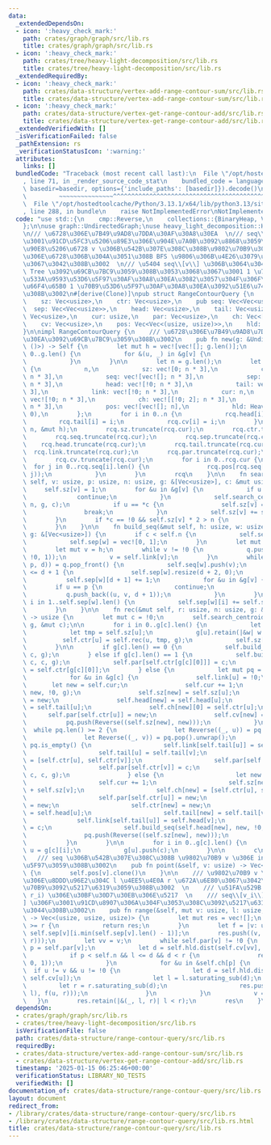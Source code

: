 ```yaml
---
data:
  _extendedDependsOn:
  - icon: ':heavy_check_mark:'
    path: crates/graph/graph/src/lib.rs
    title: crates/graph/graph/src/lib.rs
  - icon: ':heavy_check_mark:'
    path: crates/tree/heavy-light-decomposition/src/lib.rs
    title: crates/tree/heavy-light-decomposition/src/lib.rs
  _extendedRequiredBy:
  - icon: ':heavy_check_mark:'
    path: crates/data-structure/vertex-add-range-contour-sum/src/lib.rs
    title: crates/data-structure/vertex-add-range-contour-sum/src/lib.rs
  - icon: ':heavy_check_mark:'
    path: crates/data-structure/vertex-get-range-contour-add/src/lib.rs
    title: crates/data-structure/vertex-get-range-contour-add/src/lib.rs
  _extendedVerifiedWith: []
  _isVerificationFailed: false
  _pathExtension: rs
  _verificationStatusIcon: ':warning:'
  attributes:
    links: []
  bundledCode: "Traceback (most recent call last):\n  File \"/opt/hostedtoolcache/Python/3.13.1/x64/lib/python3.13/site-packages/onlinejudge_verify/documentation/build.py\"\
    , line 71, in _render_source_code_stat\n    bundled_code = language.bundle(stat.path,\
    \ basedir=basedir, options={'include_paths': [basedir]}).decode()\n          \
    \         ~~~~~~~~~~~~~~~^^^^^^^^^^^^^^^^^^^^^^^^^^^^^^^^^^^^^^^^^^^^^^^^^^^^^^^^^^^^^^^^^^\n\
    \  File \"/opt/hostedtoolcache/Python/3.13.1/x64/lib/python3.13/site-packages/onlinejudge_verify/languages/rust.py\"\
    , line 288, in bundle\n    raise NotImplementedError\nNotImplementedError\n"
  code: "use std::{\n    cmp::Reverse,\n    collections::{BinaryHeap, VecDeque},\n\
    };\n\nuse graph::UndirectedGraph;\nuse heavy_light_decomposition::HeavyLightDecomposition;\n\
    \n/// \u6728\u306E\u7B49\u9AD8\u7DDA\u30AF\u30A8\u30EA  \n/// seq\\[v\\] \u306F\
    \u3001\u91CD\u5FC3\u5206\u89E3\u306E\u904E\u7A0B\u3092\u8868\u3059\u6728\u306E\
    \u90E8\u5206\u6728 v \u306B\u542B\u307E\u308C\u308B\u9802\u70B9\u3092\u3001\u5143\
    \u306E\u6728\u306B\u304A\u3051\u308B BFS \u9806\u306B\u4E26\u3079\u305F\u3082\u306E\
    \u3067\u3042\u308B\u3002  \n/// \u5404 seq\\[v\\] \u306B\u3064\u3044\u3066 Segment\
    \ Tree \u3092\u69CB\u7BC9\u3059\u308B\u3053\u3068\u3067\u3001 1 \u70B9\u66F4\u65B0\
    \u533A\u9593\u53D6\u5F97\u30AF\u30A8\u30EA\u3082\u3057\u304F\u306F\u533A\u9593\
    \u66F4\u65B0 1 \u70B9\u53D6\u5F97\u30AF\u30A8\u30EA\u3092\u51E6\u7406\u3067\u304D\
    \u308B\u3002\n#[derive(Clone)]\npub struct RangeContourQuery {\n    n: usize,\n\
    \    sz: Vec<usize>,\n    ctr: Vec<usize>,\n    pub seq: Vec<Vec<usize>>,\n  \
    \  sep: Vec<Vec<usize>>,\n    head: Vec<usize>,\n    tail: Vec<usize>,\n    link:\
    \ Vec<usize>,\n    cur: usize,\n    par: Vec<usize>,\n    ch: Vec<[usize; 2]>,\n\
    \    cv: Vec<usize>,\n    pos: Vec<Vec<(usize, usize)>>,\n    hld: HeavyLightDecomposition,\n\
    }\n\nimpl RangeContourQuery {\n    /// \u6728\u306E\u7B49\u9AD8\u7DDA\u30AF\u30A8\
    \u30EA\u3092\u69CB\u7BC9\u3059\u308B\u3002\n    pub fn new(g: &UndirectedGraph<(),\
    \ ()>) -> Self {\n        let mut h = vec![vec![]; g.len()];\n        for v in\
    \ 0..g.len() {\n            for &(u, _) in &g[v] {\n                h[v].push(u);\n\
    \            }\n        }\n\n        let n = g.len();\n        let mut rcq = Self\
    \ {\n            n,\n            sz: vec![0; n * 3],\n            ctr: vec![!0;\
    \ n * 3],\n            seq: vec![vec![]; n * 3],\n            sep: vec![vec![];\
    \ n * 3],\n            head: vec![!0; n * 3],\n            tail: vec![!0; n *\
    \ 3],\n            link: vec![!0; n * 3],\n            cur: n,\n            par:\
    \ vec![!0; n * 3],\n            ch: vec![[!0; 2]; n * 3],\n            cv: vec![!0;\
    \ n * 3],\n            pos: vec![vec![]; n],\n            hld: HeavyLightDecomposition::new(&g,\
    \ 0),\n        };\n        for i in 0..n {\n            rcq.head[i] = i;\n   \
    \         rcq.tail[i] = i;\n            rcq.cv[i] = i;\n        }\n        rcq.rec(0,\
    \ n, &mut h);\n        rcq.sz.truncate(rcq.cur);\n        rcq.ctr.truncate(rcq.cur);\n\
    \        rcq.seq.truncate(rcq.cur);\n        rcq.sep.truncate(rcq.cur);\n    \
    \    rcq.head.truncate(rcq.cur);\n        rcq.tail.truncate(rcq.cur);\n      \
    \  rcq.link.truncate(rcq.cur);\n        rcq.par.truncate(rcq.cur);\n        rcq.ch.truncate(rcq.cur);\n\
    \        rcq.cv.truncate(rcq.cur);\n        for i in 0..rcq.cur {\n          \
    \  for j in 0..rcq.seq[i].len() {\n                rcq.pos[rcq.seq[i][j]].push((i,\
    \ j));\n            }\n        }\n        rcq\n    }\n\n    fn search_centroid(&mut\
    \ self, v: usize, p: usize, n: usize, g: &[Vec<usize>], c: &mut usize) {\n   \
    \     self.sz[v] = 1;\n        for &u in &g[v] {\n            if u == p {\n  \
    \              continue;\n            }\n            self.search_centroid(u, v,\
    \ n, g, c);\n            if u == *c {\n                self.sz[v] = n - self.sz[*c];\n\
    \                break;\n            }\n            self.sz[v] += self.sz[u];\n\
    \        }\n        if *c == !0 && self.sz[v] * 2 > n {\n            *c = v;\n\
    \        }\n    }\n\n    fn build_seq(&mut self, h: usize, w: usize, c: usize,\
    \ g: &[Vec<usize>]) {\n        if c < self.n {\n            self.seq[w].push(c);\n\
    \            self.sep[w] = vec![0, 1];\n        }\n        let mut q = VecDeque::new();\n\
    \        let mut v = h;\n        while v != !0 {\n            q.push_back((v,\
    \ !0, 1));\n            v = self.link[v];\n        }\n        while let Some((v,\
    \ p, d)) = q.pop_front() {\n            self.seq[w].push(v);\n            if self.sep[w].len()\
    \ <= d + 1 {\n                self.sep[w].resize(d + 2, 0);\n            }\n \
    \           self.sep[w][d + 1] += 1;\n            for &u in &g[v] {\n        \
    \        if u == p {\n                    continue;\n                }\n     \
    \           q.push_back((u, v, d + 1));\n            }\n        }\n        for\
    \ i in 1..self.sep[w].len() {\n            self.sep[w][i] += self.sep[w][i - 1];\n\
    \        }\n    }\n\n    fn rec(&mut self, r: usize, n: usize, g: &mut [Vec<usize>])\
    \ -> usize {\n        let mut c = !0;\n        self.search_centroid(r, !0, n,\
    \ g, &mut c);\n\n        for i in 0..g[c].len() {\n            let u = g[c][i];\n\
    \            let tmp = self.sz[u];\n            g[u].retain(|&w| w != c);\n  \
    \          self.ctr[u] = self.rec(u, tmp, g);\n            self.sz[u] = tmp;\n\
    \        }\n\n        if g[c].len() == 0 {\n            self.build_seq(!0, c,\
    \ c, g);\n        } else if g[c].len() == 1 {\n            self.build_seq(self.head[g[c][0]],\
    \ c, c, g);\n            self.par[self.ctr[g[c][0]]] = c;\n            self.ch[c][0]\
    \ = self.ctr[g[c][0]];\n        } else {\n            let mut pq = BinaryHeap::new();\n\
    \            for &u in &g[c] {\n                self.link[u] = !0;\n         \
    \       let new = self.cur;\n                self.cur += 1;\n                self.build_seq(self.head[u],\
    \ new, !0, g);\n                self.sz[new] = self.sz[u];\n                self.ctr[new]\
    \ = new;\n                self.head[new] = self.head[u];\n                self.tail[new]\
    \ = self.tail[u];\n                self.ch[new][0] = self.ctr[u];\n          \
    \      self.par[self.ctr[u]] = new;\n                self.cv[new] = c;\n     \
    \           pq.push(Reverse((self.sz[new], new)));\n            }\n          \
    \  while pq.len() >= 2 {\n                let Reverse((_, u)) = pq.pop().unwrap();\n\
    \                let Reverse((_, v)) = pq.pop().unwrap();\n                if\
    \ pq.is_empty() {\n                    self.link[self.tail[u]] = self.head[v];\n\
    \                    self.tail[u] = self.tail[v];\n                    self.ch[c]\
    \ = [self.ctr[u], self.ctr[v]];\n                    self.par[self.ctr[u]] = c;\n\
    \                    self.par[self.ctr[v]] = c;\n                    self.build_seq(self.head[u],\
    \ c, c, g);\n                } else {\n                    let new = self.cur;\n\
    \                    self.cur += 1;\n                    self.sz[new] = self.sz[u]\
    \ + self.sz[v];\n                    self.ch[new] = [self.ctr[u], self.ctr[v]];\n\
    \                    self.par[self.ctr[u]] = new;\n                    self.par[self.ctr[v]]\
    \ = new;\n                    self.ctr[new] = new;\n                    self.head[new]\
    \ = self.head[u];\n                    self.tail[new] = self.tail[v];\n      \
    \              self.link[self.tail[u]] = self.head[v];\n                    self.cv[new]\
    \ = c;\n                    self.build_seq(self.head[new], new, !0, g);\n    \
    \                pq.push(Reverse((self.sz[new], new)));\n                }\n \
    \           }\n        }\n\n        for i in 0..g[c].len() {\n            let\
    \ u = g[c][i];\n            g[u].push(c);\n        }\n\n        c\n    }\n\n \
    \   /// seq \u306B\u542B\u307E\u308C\u308B \u9802\u70B9 v \u306E index \u3092\u53D6\
    \u5F97\u3059\u308B\u3002\n    pub fn point(&self, v: usize) -> Vec<(usize, usize)>\
    \ {\n        self.pos[v].clone()\n    }\n\n    /// \u9802\u70B9 v \u304B\u3089\
    \u306E\u8DDD\u96E2\u304C l \u4EE5\u4E0A r \u672A\u6E80\u3067\u3042\u308B\u9802\
    \u70B9\u3092\u5217\u6319\u3059\u308B\u3002  \n    /// \u51FA\u529B: (v_i, l_i,\
    \ r_i) \u306E\u30BF\u30D7\u30EB\u306E\u5217  \n    /// seq\\[v_i\\]\\[l_i..r_i\\\
    ] \u306F\u3001\u91CD\u8907\u306A\u304F\u3053\u308C\u3092\u5217\u6319\u3057\u3066\
    \u3044\u308B\u3002\n    pub fn range(&self, mut v: usize, l: usize, r: usize)\
    \ -> Vec<(usize, usize, usize)> {\n        let mut res = vec![];\n        if l\
    \ >= r {\n            return res;\n        }\n        let f = |v: usize, i: usize|\
    \ self.sep[v][i.min(self.sep[v].len() - 1)];\n        res.push((v, f(v, l), f(v,\
    \ r)));\n        let vv = v;\n        while self.par[v] != !0 {\n            let\
    \ p = self.par[v];\n            let d = self.hld.dist(self.cv[vv], self.cv[p]);\n\
    \            if p < self.n && l <= d && d < r {\n                res.push((p,\
    \ 0, 1));\n            }\n            for &u in &self.ch[p] {\n              \
    \  if u != v && u != !0 {\n                    let d = self.hld.dist(self.cv[vv],\
    \ self.cv[u]);\n                    let l = l.saturating_sub(d);\n           \
    \         let r = r.saturating_sub(d);\n                    res.push((u, f(u,\
    \ l), f(u, r)));\n                }\n            }\n            v = p;\n     \
    \   }\n        res.retain(|&(_, l, r)| l < r);\n        res\n    }\n}\n"
  dependsOn:
  - crates/graph/graph/src/lib.rs
  - crates/tree/heavy-light-decomposition/src/lib.rs
  isVerificationFile: false
  path: crates/data-structure/range-contour-query/src/lib.rs
  requiredBy:
  - crates/data-structure/vertex-add-range-contour-sum/src/lib.rs
  - crates/data-structure/vertex-get-range-contour-add/src/lib.rs
  timestamp: '2025-01-15 06:25:46+00:00'
  verificationStatus: LIBRARY_NO_TESTS
  verifiedWith: []
documentation_of: crates/data-structure/range-contour-query/src/lib.rs
layout: document
redirect_from:
- /library/crates/data-structure/range-contour-query/src/lib.rs
- /library/crates/data-structure/range-contour-query/src/lib.rs.html
title: crates/data-structure/range-contour-query/src/lib.rs
---
```


